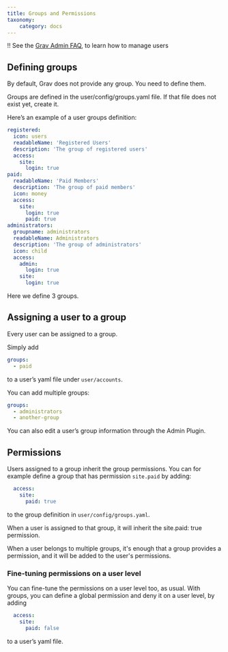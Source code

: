 ```yaml
---
title: Groups and Permissions
taxonomy:
    category: docs
---
```


!! See the [Grav Admin FAQ](https://learn.getgrav.org/admin-panel/faq#adding-and-managing-users), to learn how to manage users

## Defining groups

By default, Grav does not provide any group. You need to define them.

Groups are defined in the user/config/groups.yaml file. If that file does not exist yet, create it.

Here’s an example of a user groups definition:

```yaml
registered:
  icon: users
  readableName: 'Registered Users'
  description: 'The group of registered users'
  access:
    site:
      login: true
paid:
  readableName: 'Paid Members'
  description: 'The group of paid members'
  icon: money
  access:
    site:
      login: true
      paid: true
administrators:
  groupname: administrators
  readableName: Administrators
  description: 'The group of administrators'
  icon: child
  access:
    admin:
      login: true
    site:
      login: true
```

Here we define 3 groups.

## Assigning a user to a group

Every user can be assigned to a group.

Simply add

```yaml
groups: 
  - paid
```

to a user’s yaml file under `user/accounts`.

You can add multiple groups:

```yaml
groups:
  - administrators
  - another-group
```

You can also edit a user’s group information through the Admin Plugin.

## Permissions

Users assigned to a group inherit the group permissions. You can for example define a group that has permission `site.paid` by adding:

```yaml
  access:
    site:
      paid: true
```

to the group definition in `user/config/groups.yaml`.

When a user is assigned to that group, it will inherit the site.paid: true permission.

When a user belongs to multiple groups, it's enough that a group provides a permission, and it will be added to the user's permissions.

### Fine-tuning permissions on a user level

You can fine-tune the permissions on a user level too, as usual. With groups, you can define a global permission and deny it on a user level, by adding

```yaml
  access:
    site:
      paid: false
```

to a user’s yaml file.
